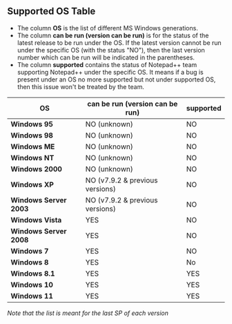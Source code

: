 
## Supported OS Table

* The column **OS** is the list of different MS Windows generations.
* The column **can be run (version can be run)** is for the status of the latest release to be run under the OS. If the latest version cannot be run under the specific OS (with the status "NO"), then the last version number which can be run will be indicated in the parentheses.
* The column **supported** contains the status of Notepad++ team supporting Notepad++ under the specific OS. It means if a bug is present under an OS no more supported but not under supported OS, then this issue won't be treated by the team.

|           OS            | can be run (version can be run) |      supported            |
|-------------------------|---------------------------------|---------------------------|
| **Windows 95**          | NO (unknown)                    |          NO               |
| **Windows 98**          | NO (unknown)                    |          NO               |
| **Windows ME**          | NO (unknown)                    |          NO               |
| **Windows NT**          | NO (unknown)                    |          NO               |
| **Windows 2000**        | NO (unknown)                    |          NO               |
| **Windows XP**          | NO (v7.9.2 & previous versions) |          NO               |
| **Windows Server 2003** | NO (v7.9.2 & previous versions) |          NO               |
| **Windows Vista**       | YES                             |          NO               |
| **Windows Server 2008** | YES                             |          NO               |
| **Windows 7**           | YES                             |          NO               |
| **Windows 8**           | YES                             |          No               |
| **Windows 8.1**         | YES                             |          YES              |
| **Windows 10**          | YES                             |          YES              |
| **Windows 11**          | YES                             |          YES              |

*Note that the list is meant for the last SP of each version*
